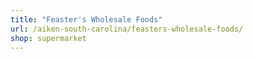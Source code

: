 ```yaml
---
title: "Feaster's Wholesale Foods"
url: /aiken-south-carolina/feasters-wholesale-foods/
shop: supermarket
---
```

